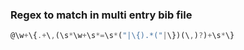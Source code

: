 ### Regex to match in multi entry bib file

```javascript
@\w+\{.+\,(\s*\w+\s*=\s*("|\{).*("|\})(\,)?)+\s*\}
```


